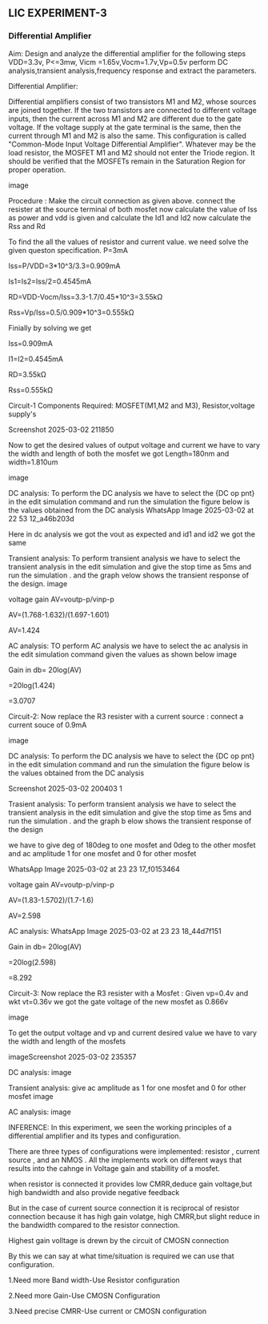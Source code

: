 ## LIC EXPERIMENT-3
### Differential Amplifier

Aim:
Design and analyze the differential amplifier for the following steps VDD=3.3v, P<=3mw, Vicm =1.65v,Vocm=1.7v,Vp=0.5v perform DC analysis,transient analysis,frequency response and extract the parameters.

Differential Amplifier:

Differential amplifiers consist of two transistors M1 and M2, whose sources are joined together. If the two transistors are connected to different voltage inputs, then the current across M1 and M2 are different due to the gate voltage. If the voltage supply at the gate terminal is the same, then the current through M1 and M2 is also the same. This configuration is called "Common-Mode Input Voltage Differential Amplifier". Whatever may be the load resistor, the MOSFET M1 and M2 should not enter the Triode region. It should be verified that the MOSFETs remain in the Saturation Region for proper operation.

image

Procedure : Make the circuit connection as given above. connect the resister at the source terminal of both mosfet now calculate the value of Iss as power and vdd is given and calculate the Id1 and Id2 now calculate the Rss and Rd

To find the all the values of resistor and current value. we need solve the given queston specification. P=3mA

Iss=P/VDD=3*10^3/3.3=0.909mA

Is1=Is2=Iss/2=0.4545mA

RD=VDD-Vocm/Iss=3.3-1.7/0.45*10^3=3.55kΩ

Rss=Vp/Iss=0.5/0.909*10^3=0.555kΩ

Finially by solving we get

Iss=0.909mA

I1=I2=0.4545mA

RD=3.55kΩ

Rss=0.555kΩ

Circuit-1
Components Required: MOSFET(M1,M2 and M3), Resistor,voltage supply's

Screenshot 2025-03-02 211850

Now to get the desired values of output voltage and current we have to vary the width and length of both the mosfet we got Length=180nm and width=1.810um

image

DC analysis:
To perform the DC analysis we have to select the {DC op pnt} in the edit simulation command and run the simulation the figure below is the values obtained from the DC analysis WhatsApp Image 2025-03-02 at 22 53 12_a46b203d

Here in dc analysis we got the vout as expected and id1 and id2 we got the same

Transient analysis:
To perform transient analysis we have to select the transient analysis in the edit simulation and give the stop time as 5ms and run the simulation . and the graph velow shows the transient response of the design. image

voltage gain AV=voutp-p/vinp-p

AV=(1.768-1.632)/(1.697-1.601)

AV=1.424

AC analysis:
TO perform AC analysis we have to select the ac analysis in the edit simulation command given the values as shown below image

Gain in db= 20log(AV)

=20log(1.424)

=3.0707

Circuit-2:
Now replace the R3 resister with a current source : connect a current souce of 0.9mA

image

DC analysis:
To perform the DC analysis we have to select the {DC op pnt} in the edit simulation command and run the simulation the figure below is the values obtained from the DC analysis

Screenshot 2025-03-02 200403 1

Trasient analysis:
To perform transient analysis we have to select the transient analysis in the edit simulation and give the stop time as 5ms and run the simulation . and the graph b elow shows the transient response of the design

we have to give deg of 180deg to one mosfet and 0deg to the other mosfet and ac amplitude 1 for one mosfet and 0 for other mosfet

WhatsApp Image 2025-03-02 at 23 23 17_f0153464

voltage gain AV=voutp-p/vinp-p

AV=(1.83-1.5702)/(1.7-1.6)

AV=2.598

AC analysis:
WhatsApp Image 2025-03-02 at 23 23 18_44d7f151

Gain in db= 20log(AV)

=20log(2.598)

=8.292

Circuit-3:
Now replace the R3 resister with a Mosfet : Given vp=0.4v and wkt vt=0.36v we got the gate voltage of the new mosfet as 0.866v

image

To get the output voltage and vp and current desired value we have to vary the width and length of the mosfets

imageScreenshot 2025-03-02 235357

DC analysis:
image

Transient analysis:
give ac amplitude as 1 for one mosfet and 0 for other mosfet image

AC analysis:
image

INFERENCE:
In this experiment, we seen the working principles of a differential amplifier and its types and configuration.

There are three types of configurations were implemented: resistor , current source , and an NMOS . All the implements work on different ways that results into the cahnge in Voltage gain and stabillity of a mosfet.

when resistor is connected it provides low CMRR,deduce gain voltage,but high bandwidth and also provide negative feedback

But in the case of current source connection it is reciprocal of resistor connection because it has high gain volatge, high CMRR,but slight reduce in the bandwidth compared to the resistor connection.

Highest gain volltage is drewn by the circuit of CMOSN connection

By this we can say at what time/situation is required we can use that configuration.

1.Need more Band width-Use Resistor configuration

2.Need more Gain-Use CMOSN Configuration

3.Need precise CMRR-Use current or CMOSN configuration
